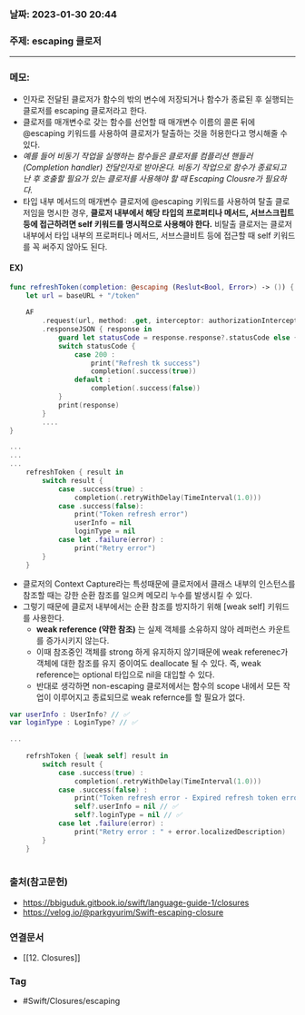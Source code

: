 ### 날짜: 2023-01-30 20:44

### 주제: escaping 클로저
---
### 메모: 
- 인자로 전달된 클로저가 함수의 밖의 변수에 저장되거나 함수가 종료된 후 실행되는 클로저를 escaping 클로저라고 한다. 
- 클로저를 매개변수로 갖는 함수를 선언할 때 매개변수 이름의 콜론 뒤에 @escaping 키워드를 사용하여 클로저가 탈출하는 것을 허용한다고 명시해줄 수 있다.
- *예를 들어 비동기 작업을 실행하는 함수들은 클로저를 컴플리션 핸들러(Completion handler) 전달인자로 받아온다. 비동기 작업으로 함수가 종료되고 난 후 호출할 필요가 있는 클로저를 사용해야 할 때 Escaping Clousre가 필요하다.* 
- 타입 내부 메서드의 매개변수 클로저에 @escaping 키워드를 사용하여 탈출 클로저임을 명시한 경우, **클로저 내부에서 해당 타입의 프로퍼티나 메서드, 서브스크립트 등에 접근하려면 self 키워드를 명시적으로 사용해야 한다.** 비탈출 클로저는 클로저 내부에서 타입 내부의 프로퍼티나 메서드, 서브스클비트 등에 접근할 때 self 키워드를 꼭 써주지 않아도 된다.
#### EX)
~~~ swift 
func refreshToken(completion: @escaping (Reslut<Bool, Error>) -> ()) { 
	let url = baseURL + "/token"
	
	AF
		.request(url, method: .get, interceptor: authorizationInterceptor() )
		.responseJSON { response in 
			guard let statusCode = response.response?.statusCode else { return }
			switch statusCode { 
				case 200 : 
					print("Refresh tk success")
					completion(.success(true))
				default : 
					completion(.success(false))
			}
			print(response)
		}
		....
}

...
...
...
	refreshToken { result in 
		switch result { 
			case .success(true) : 
				completion(.retryWithDelay(TimeInterval(1.0)))
			case .success(false): 
				print("Token refresh error")
				userInfo = nil 
				loginType = nil 
			case let .failure(error) : 
				print("Retry error")
		}
	}
~~~
- 클로저의 Context Capture라는 특성때문에 클로저에서 클래스 내부의 인스턴스를 참조할 때는 강한 순환 참조를 일으켜 메모리 누수를 발생시킬 수 있다. 
- 그렇기 때문에 클로저 내부에서는 순환 참조를 방지하기 위해 [weak self] 키워드를 사용한다. 
	-   **weak reference (약한 참조)** 는 실제 객체를 소유하지 않아 레퍼런스 카운트를 증가시키지 않는다.
	-   이때 참조중인 객체를 strong 하게 유지하지 않기때문에 weak referenec가 객체에 대한 참조를 유지 중이여도 deallocate 될 수 있다. 즉, weak reference는 optional 타입으로 nil을 대입할 수 있다.
	-   반대로 생각하면 non-escaping 클로저에서는 함수의 scope 내에서 모든 작업이 이루어지고 종료되므로 weak refernce를 할 필요가 없다.
```swift
var userInfo : UserInfo? // ✅
var loginType : LoginType? // ✅

...
                        
	refrshToken { [weak self] result in
		switch result {
			case .success(true) :
				completion(.retryWithDelay(TimeInterval(1.0)))
			case .success(false) :
				print("Token refresh error - Expired refresh token error")
				self?.userInfo = nil // ✅
				self?.loginType = nil // ✅
			case let .failure(error) :
				print("Retry error : " + error.localizedDescription)
		}
	}
       
```

### 출처(참고문헌) 
- https://bbiguduk.gitbook.io/swift/language-guide-1/closures
- https://velog.io/@parkgyurim/Swift-escaping-closure

### 연결문서 
- [[12. Closures]]

### Tag
- #Swift/Closures/escaping